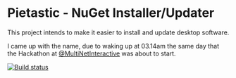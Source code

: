 # Pietastic - NuGet Installer/Updater
This project intends to make it easier to install and update desktop software.

I came up with the name, due to waking up at 03.14am the same day that the Hackathon at [@MultiNetInteractive](https://github.com/MultinetInteractive) was about to start.

[![Build status](https://ci.appveyor.com/api/projects/status/ttu4ufid9hvl5aom?svg=true)](https://ci.appveyor.com/project/itssimple/pietastic)
